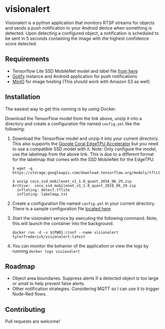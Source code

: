 # visionalert

Visionalert is a python application that monitors RTSP streams for objects and sends a push notification to your Android device when something is detected.  Upon detecting a configured object, a notification is scheduled to be sent in 5 seconds containing the image with the highest confidence score detected.

## Requirements
 * Tensorflow Lite SSD MobileNet model and label file [from here](https://storage.googleapis.com/download.tensorflow.org/models/tflite/coco_ssd_mobilenet_v1_1.0_quant_2018_06_29.zip)
 * [Gotify](https://gotify.net) instance and Android application for push notifications
 * [MinIO](https://min.io) for image hosting (This should work with Amazon S3 as well)
 
## Installation

The easiest way to get this running is by using Docker.  

Download the TensorFlow model from the link above, unzip it into a directory and create a configuration file named `config.yml` like the following: 

1) Download the Tensorflow model and unzip it into your current directory.  This also supports the [Google Coral EdgeTPU Accelerator](https://coral.ai) but you need to use a compatible SSD model with it.  Note: Only configure the model, use the labelmap from the above link.  This is due to a different format for the labelmap that comes with the SSD MobileNet for the EdgeTPU.  
    ``` 
    $ wget -q https://storage.googleapis.com/download.tensorflow.org/models/tflite/coco_ssd_mobilenet_v1_1.0_quant_2018_06_29.zip
    
    $ unzip coco_ssd_mobilenet_v1_1.0_quant_2018_06_29.zip 
    Archive:  coco_ssd_mobilenet_v1_1.0_quant_2018_06_29.zip
      inflating: detect.tflite           
      inflating: labelmap.txt            
    ```

2) Create a configuration file named `config.yml` in your current directory.  There is a sample configuration file [located here](https://github.com/tjf/visionalert/blob/master/config-sample.yml)

3) Start the visionalert service by executing the following command.  Note, this will launch the container into the background.
    ``` 
    docker run -d -v ${PWD}:/conf --name visionalert tylerfrederick/visionalert:latest
    ```
4) You can monitor the behavior of the application or view the logs by running `docker logs visionalert`

## Roadmap

* Object area boundaries. Suppress alerts if a detected object is too large or small to help prevent false alerts.
* Other notification strategies.  Considering MQTT so I can use it to trigger Node-Red flows.

## Contributing

Pull requests are welcome!